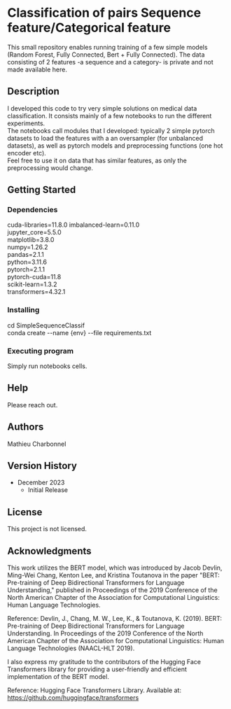 # Classification of pairs Sequence feature/Categorical feature 
This small repository enables running training of a few simple models (Random Forest, Fully Connected, Bert + Fully Connected).
The data consisting of 2 features -a sequence and a category- is private and not made available here.

## Description
I developed this code to try very simple solutions on medical data classification. It consists mainly of a few notebooks to run the different experiments. \
The notebooks call modules that I developed: typically 2 simple pytorch datasets to load the features with a an oversampler (for unbalanced datasets), as well as pytorch models and preprocessing functions (one hot encoder etc). \
Feel free to use it on data that has similar features, as only the preprocessing would change. 

## Getting Started
### Dependencies
cuda-libraries=11.8.0
imbalanced-learn=0.11.0 \
jupyter_core=5.5.0 \
matplotlib=3.8.0 \
numpy=1.26.2 \
pandas=2.1.1 \
python=3.11.6 \
pytorch=2.1.1 \
pytorch-cuda=11.8 \
scikit-learn=1.3.2 \
transformers=4.32.1
### Installing
cd SimpleSequenceClassif \
conda create --name {env} --file requirements.txt
### Executing program
Simply run notebooks cells.
## Help
Please reach out.
## Authors
Mathieu Charbonnel
## Version History

* December 2023
    * Initial Release

## License
This project is not licensed.

## Acknowledgments
This work utilizes the BERT model, which was introduced by Jacob Devlin, Ming-Wei Chang, Kenton Lee, and Kristina Toutanova in the paper "BERT: Pre-training of Deep Bidirectional Transformers for Language Understanding," published in Proceedings of the 2019 Conference of the North American Chapter of the Association for Computational Linguistics: Human Language Technologies.

Reference:
Devlin, J., Chang, M. W., Lee, K., & Toutanova, K. (2019). BERT: Pre-training of Deep Bidirectional Transformers for Language Understanding. In Proceedings of the 2019 Conference of the North American Chapter of the Association for Computational Linguistics: Human Language Technologies (NAACL-HLT 2019).

I also express my gratitude to the contributors of the Hugging Face Transformers library for providing a user-friendly and efficient implementation of the BERT model.

Reference:
Hugging Face Transformers Library. Available at: https://github.com/huggingface/transformers

